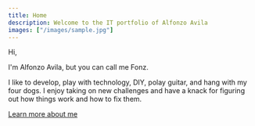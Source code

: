 ```yaml
---
title: Home
description: Welcome to the IT portfolio of Alfonzo Avila
images: ["/images/sample.jpg"]
---
```


Hi,

I'm Alfonzo Avila, but you can call me Fonz.  

I like to develop, play with technology, DIY, polay guitar, and hang with my four dogs. I enjoy taking on new challenges and have a knack for figuring out how things work and how to fix them.

[Learn more about me](/about )